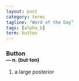 ```yaml
---
layout: post
category: terms
tagline: "Word of the Day"
tags: [alpha_b]
term: button
---
```


<h3>Button<br/> <small>&mdash; n. (but<span>&middot;</span>ton)</small></h3>
<p><ol>
<li>a large posterior</li>
</ol></p>
